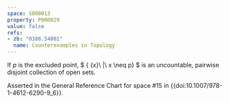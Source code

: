 ```yaml
---
space: S000013
property: P000029
value: false
refs:
- zb: "0386.54001"
  name: Counterexamples in Topology
---
```


If $p$ is the excluded point, $ \{ \{x\}\ |\ x \neq p\} $ is an uncountable, pairwise disjoint collection of open sets.

Asserted in the General Reference Chart for space #15 in
{{doi:10.1007/978-1-4612-6290-9_6}}.
